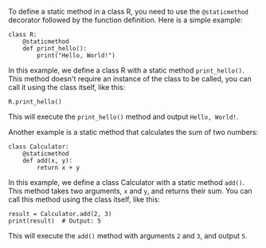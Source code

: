 To define a static method in a class R, you need to use the `@staticmethod` decorator followed by the function definition. Here is a simple example:

```
class R:
    @staticmethod
    def print_hello():
        print("Hello, World!")
```

In this example, we define a class R with a static method `print_hello()`. This method doesn't require an instance of the class to be called, you can call it using the class itself, like this:

```
R.print_hello()
```

This will execute the `print_hello()` method and output `Hello, World!`.

Another example is a static method that calculates the sum of two numbers:

```
class Calculator:
    @staticmethod
    def add(x, y):
        return x + y
```

In this example, we define a class Calculator with a static method `add()`. This method takes two arguments, `x` and `y`, and returns their sum. You can call this method using the class itself, like this:

```
result = Calculator.add(2, 3)
print(result)  # Output: 5
```

This will execute the `add()` method with arguments `2` and `3`, and output `5`.
